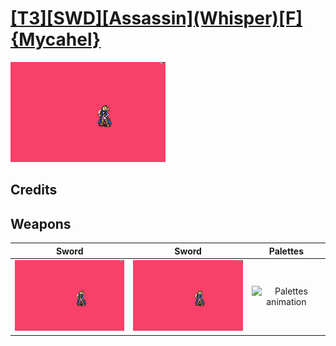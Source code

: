 # [\[T3\]\[SWD\]\[Assassin\]\(Whisper\)\[F\]{Mycahel}](./)

<img src="./1.%20Sword%20(Knife%20Crit)/Sword_000.png" alt="[T3][SWD][Assassin](Whisper)[F]{Mycahel} standing" />

## Credits



## Weapons


|Sword |Sword |Palettes |
|  :---: | :---: | :---: |
| <img alt="Sword animation" src="./1.%20Sword%20(Knife%20Crit)/Sword.gif" /> | <img alt="Sword animation" src="./1.%20Sword%20(Magic%20Crit)/Sword.gif" /> | <img alt="Palettes animation" src="./Palettes/Palettes.gif" /> |
